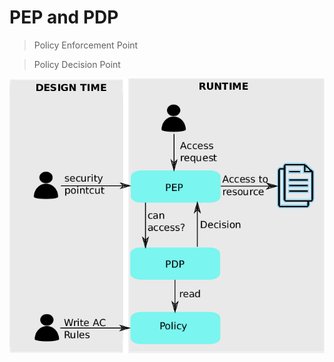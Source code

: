 # PEP and PDP

> Policy Enforcement Point

> Policy Decision Point

![pep-pdp](../assets/PEP-PDP-architecture-and-workflow.png)
